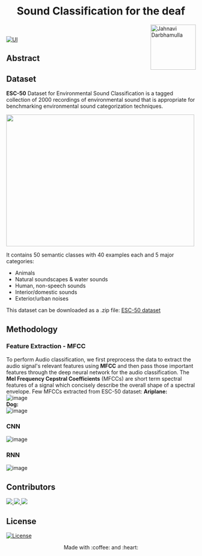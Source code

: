 <h1 align="center">  Sound Classification for the deaf </h1><img align='right' src = "https://media3.giphy.com/media/jridUrt4aYAbOee6Oz/giphy.gif?cid=ecf05e473en9t753zuf21ealg0qoslr1o5izeqf3g73qid3f&rid=giphy.gif&ct=s"  height="120" alt="Jahnavi Darbhamulla">

<br/>



  [![UI ](https://img.shields.io/badge/Colab%20Interface-Link-orange?style=flat-square&logo=appveyor)](https://colab.research.google.com/drive/1MIc0iEUjqN0FRKv1DSeqLECkfMZeOF_S?usp=sharing)
 
## Abstract



## Dataset
**ESC-50** Dataset for Environmental Sound Classification is a tagged collection of 2000 recordings of environmental sound that is appropriate for benchmarking environmental sound categorization techniques.

<p>
<img src ="https://datasets.activeloop.ai/wp-content/uploads/2022/09/image-1.png" height=350 width=500>
</p>

It contains 50 semantic classes with 40 examples each and 5 major categories:
- Animals
- Natural soundscapes & water sounds
- Human, non-speech sounds
- Interior/domestic sounds
- Exterior/urban noises

This dataset can be downloaded as a .zip file: [ESC-50 dataset](https://github.com/karoldvl/ESC-50/archive/master.zip)

## Methodology

### Feature Extraction - MFCC
To perform Audio classification, we first preprocess the data to extract the audio signal's relevant features using **MFCC** and then pass those important features through the deep neural network for the audio classification. The **Mel Frequency Cepstral Coefficients** (MFCCs) are short term spectral features of a signal which concisely describe the overall shape of a spectral envelope.
Few MFCCs extracted from ESC-50 dataset: 
**Ariplane:** <br>
![image](https://user-images.githubusercontent.com/91772980/202910882-c143855e-c31c-45ae-95c1-baf898a5a68e.png)<br>
**Dog:**<br>
![image](https://user-images.githubusercontent.com/91772980/202910924-2df34941-9d88-4ac6-905b-d4223e54271c.png)

### CNN
![image](https://user-images.githubusercontent.com/91772980/202911090-57ef2c4a-591c-4206-8f80-c7a3b1da618a.png)

### RNN
![image](https://user-images.githubusercontent.com/91772980/202911103-84ab80c7-98f0-46da-882f-743c19ab9141.png)




## Contributors
<a href="https://github.com/gautam-j/gautam-j/graphs/contributors">
  <img src="https://contrib.rocks/image?repo=gautam-j/gautam-j" />
</a>
<a href="https://github.com/Manishankar9977/Manishankar9977/graphs/contributors">
  <img src="https://contrib.rocks/image?repo=Manishankar9977/Manishankar9977" />
</a>
<a href="https://github.com/JahnaviDarbhamulla/JahnaviDarbhamulla/graphs/contributors">
  <img src="https://contrib.rocks/image?repo=JahnaviDarbhamulla/JahnaviDarbhamulla" />
</a>


  
## License
[![License](http://img.shields.io/:license-mit-blue.svg?style=flat-square)](http://badges.mit-license.org)

<p align="center">
	Made with :coffee: and :heart:
</p>

